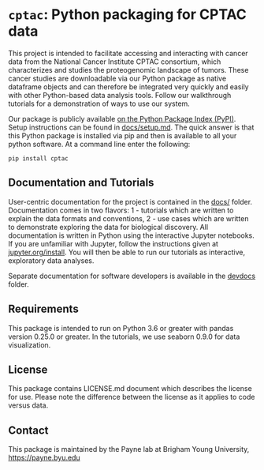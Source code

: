 # `cptac`: Python packaging for CPTAC data
This project is intended to facilitate accessing and interacting with cancer data from the National Cancer Institute CPTAC consortium, which characterizes and studies the proteogenomic landscape of tumors. These cancer studies are downloadable via our Python package as native dataframe objects and can therefore be integrated very quickly and easily with other Python-based data analysis tools. Follow our walkthrough tutorials for a demonstration of ways to use our system.

Our package is publicly available <a href="https://pypi.org/project/cptac/">on the Python Package Index (PyPI)</a>. Setup instructions can be found in <a href="https://github.com/PayneLab/cptac/blob/master/docs/setup.md">docs/setup.md</a>. The quick answer is that this Python package is installed via pip and then is available to all your python software. At a command line enter the following:

```
pip install cptac
```

## Documentation and Tutorials
User-centric documentation for the project is contained in the <a href="https://github.com/PayneLab/cptac/tree/master/docs">docs/</a> folder. Documentation comes in two flavors: 1 - tutorials which are written to explain the data formats and conventions, 2 - use cases which are written to demonstrate exploring the data for biological discovery. All documentation is written in Python using the interactive Jupyter notebooks. If you are unfamiliar with Jupyter, follow the instructions given at <a href = "https://jupyter.org/install">jupyter.org/install</a>. You will then be able to run our tutorials as interactive, exploratory data analyses.

Separate documentation for software developers is available in the <a href="https://github.com/PayneLab/cptac/tree/master/devdocs">devdocs</a> folder.

## Requirements
This package is intended to run on Python 3.6 or greater with pandas version 0.25.0 or greater. In the tutorials, we use seaborn 0.9.0 for data visualization. 

## License
This package contains LICENSE.md document which describes the license for use. Please note the difference between the license as it applies to code versus data.

## Contact
This package is maintained by the Payne lab at Brigham Young University, https://payne.byu.edu
